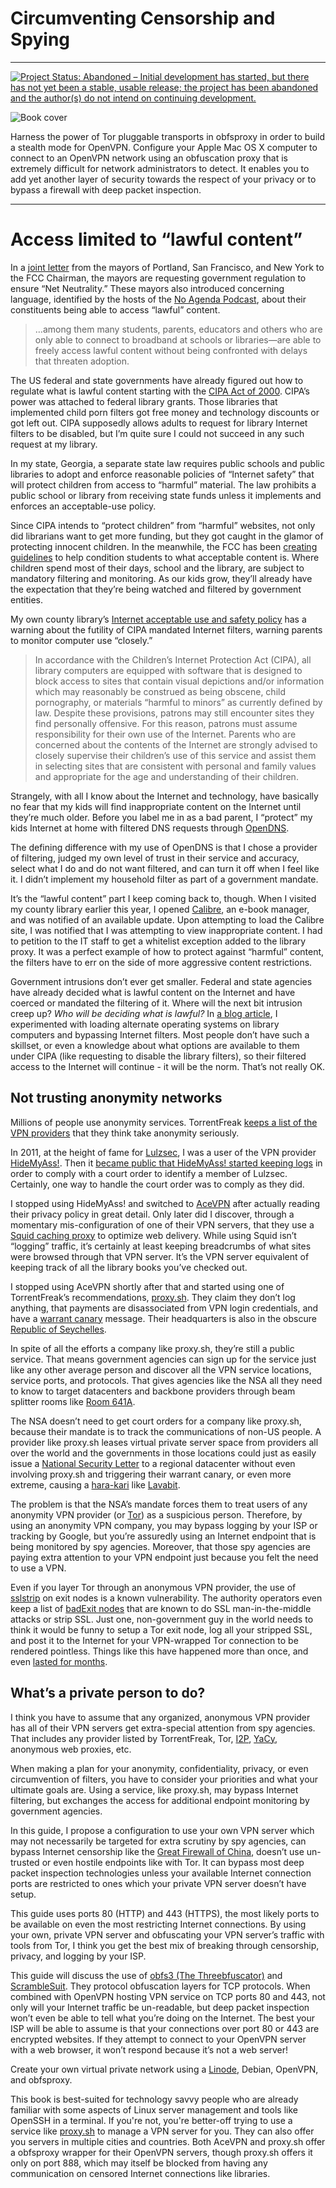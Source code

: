 # Circumventing Censorship and Spying

---

[![Project Status: Abandoned – Initial development has started, but there has not yet been a stable, usable release; the project has been abandoned and the author(s) do not intend on continuing development.](https://www.repostatus.org/badges/latest/abandoned.svg)](https://www.repostatus.org/#abandoned)

![Book cover](https://media.githubusercontent.com/media/deekayen/obfuscatedvpn/7e5f3db9c756425b1c22c54d561f2f1f7e2f9a91/manuscript/images/title_page.png "Circumventing Censorship and Spying")

Harness the power of Tor pluggable transports in obfsproxy in order to  build a stealth mode for OpenVPN. Configure your Apple Mac OS X computer to connect to an OpenVPN network using an obfuscation proxy that is  extremely difficult for network administrators to detect. It enables you to add yet another layer of security towards the respect of your  privacy or to bypass a firewall with deep packet inspection.

---

# Access limited to “lawful content”

In a [joint letter](http://www.portlandoregon.gov/revenue/article/497599) from the mayors of Portland, San Francisco, and New York to the FCC Chairman, the mayors are requesting government regulation to ensure “Net Neutrality.” These mayors also introduced concerning language, identified by the hosts of the [No Agenda Podcast](http://www.noagendashow.com/), about their constituents being able to access “lawful” content.

> …among them many students, parents, educators and others who are only able to connect to broadband at schools or libraries—are able to freely access lawful content without being confronted with delays that threaten adoption.

The US federal and state governments have already figured out how to regulate what is lawful content starting with the [CIPA Act of 2000](http://www.ncsl.org/research/telecommunications-and-information-technology/state-internet-filtering-laws.aspx). CIPA’s power was attached to federal library grants. Those libraries that implemented child porn filters got free money and technology discounts or got left out. CIPA supposedly allows adults to request for library Internet filters to be disabled, but I’m quite sure I could not succeed in any such request at my library.

In my state, Georgia, a separate state law requires public schools and public libraries to adopt and enforce reasonable policies of “Internet safety” that will protect children from access to “harmful” material. The law prohibits a public school or library from receiving state funds unless it implements and enforces an acceptable-use policy.

Since CIPA intends to “protect children” from “harmful” websites, not only did librarians want to get more funding, but they got caught in the glamor of protecting innocent children. In the meanwhile, the FCC has been [creating guidelines](https://www.fcc.gov/guides/childrens-internet-protection-act) to help condition students to what acceptable content is. Where children spend most of their days, school and the library, are subject to mandatory filtering and monitoring. As our kids grow, they’ll already have the expectation that they’re being watched and filtered by government entities.

My own county library’s [Internet acceptable use and safety policy](http://forsythpl.org/aboutFCPL/showPolicy.aspx#policy_anchor_18) has a warning about the futility of CIPA mandated Internet filters, warning parents to monitor computer use “closely.”

> In accordance with the Children’s Internet Protection Act (CIPA), all library computers are equipped with software that is designed to block access to sites that contain visual depictions and/or information which may reasonably be construed as being obscene, child pornography, or materials “harmful to minors” as currently defined by law. Despite these provisions, patrons may still encounter sites they find personally offensive. For this reason, patrons must assume responsibility for their own use of the Internet. Parents who are concerned about the contents of the Internet are strongly advised to closely supervise their children’s use of this service and assist them in selecting sites that are consistent with personal and family values and appropriate for the age and understanding of their children.

Strangely, with all I know about the Internet and technology, have basically no fear that my kids will find inappropriate content on the Internet until they’re much older. Before you label me in as a bad parent, I “protect” my kids Internet at home with filtered DNS requests through [OpenDNS](http://www.opendns.com/).

The defining difference with my use of OpenDNS is that I chose a provider of filtering, judged my own level of trust in their service and accuracy, select what I do and do not want filtered, and can turn it off when I feel like it. I didn’t implement my household filter as part of a government mandate.

It’s the “lawful content” part I keep coming back to, though. When I visited my county library earlier this year, I opened [Calibre](http://calibre-ebook.com/), an e-book manager, and was notified of an available update. Upon attempting to load the Calibre site, I was notified that I was attempting to view inappropriate content. I had to petition to the IT staff to get a whitelist exception added to the library proxy. It was a perfect example of how to protect against “harmful” content, the filters have to err on the side of more aggressive content restrictions.

Government intrusions don’t ever get smaller. Federal and state agencies have already decided what is lawful content on the Internet and have coerced or mandated the filtering of it. Where will the next bit intrusion creep up? *Who will be deciding what is lawful?* In [a blog article](https://deekayen.net/exploiting-noninterventionalists), I experimented with loading alternate operating systems on library computers and bypassing Internet filters. Most people don’t have such a skillset, or even a knowledge about what options are available to them under CIPA (like requesting to disable the library filters), so their filtered access to the Internet will continue - it will be the norm. That’s not really OK.

## Not trusting anonymity networks

Millions of people use anonymity services. TorrentFreak [keeps a list of the VPN providers](http://torrentfreak.com/which-vpn-services-take-your-anonymity-seriously-2014-edition-140315/) that they think take anonymity seriously.

In 2011, at the height of fame for [Lulzsec](https://en.wikipedia.org/wiki/LulzSec), I was a user of the VPN provider [HideMyAss!](https://www.hidemyass.com/). Then it [became public that HideMyAss! started keeping logs](http://www.theregister.co.uk/2011/09/26/hidemyass_lulzsec_controversy/) in order to comply with a court order to identify a member of Lulzsec. Certainly, one way to handle the court order was to comply as they did.

I stopped using HideMyAss! and switched to [AceVPN](http://www.acevpn.com/) after actually reading their privacy policy in great detail. Only later did I discover, through a momentary mis-configuration of one of their VPN servers, that they use a [Squid caching proxy](http://www.squid-cache.org/) to optimize web delivery. While using Squid isn’t “logging” traffic, it’s certainly at least keeping breadcrumbs of what sites were browsed through that VPN server. It’s the VPN server equivalent of keeping track of all the library books you’ve checked out.

I stopped using AceVPN shortly after that and started using one of TorrentFreak’s recommendations, [proxy.sh](https://proxy.sh/panel/aff.php?aff=115). They claim they don’t log anything, that payments are disassociated from VPN login credentials, and have a [warrant canary](https://en.wikipedia.org/wiki/Warrant_canary) message. Their headquarters is also in the obscure [Republic of Seychelles](https://en.wikipedia.org/wiki/Seychelles).

In spite of all the efforts a company like proxy.sh, they’re still a public service. That means government agencies can sign up for the service just like any other average person and discover all the VPN service locations, service ports, and protocols. That gives agencies like the NSA all they need to know to target datacenters and backbone providers through beam splitter rooms like [Room 641A](https://en.wikipedia.org/wiki/Room_641A).

The NSA doesn’t need to get court orders for a company like proxy.sh, because their mandate is to track the communications of non-US people. A provider like proxy.sh leases virtual private server space from providers all over the world and the governments in those locations could just as easily issue a [National Security Letter](https://en.wikipedia.org/wiki/National_security_letter) to a regional datacenter without even involving proxy.sh and triggering their warrant canary, or even more extreme, causing a [hara-kari](https://www.wordnik.com/words/hara-kiri) like [Lavabit](http://www.theguardian.com/technology/2013/aug/08/lavabit-email-shut-down-edward-snowden).

The problem is that the NSA’s mandate forces them to treat users of any anonymity VPN provider (or [Tor](https://www.torproject.org/)) as a suspicious person. Therefore, by using an anonymity VPN company, you may bypass logging by your ISP or tracking by Google, but you’re assuredly using an Internet endpoint that is being monitored by spy agencies. Moreover, that those spy agencies are paying extra attention to your VPN endpoint just because you felt the need to use a VPN.

Even if you layer Tor through an anonymous VPN provider, the use of [sslstrip](http://www.thoughtcrime.org/software/sslstrip/) on exit nodes is a known vulnerability. The authority operators even keep a list of [badExit nodes](https://trac.torproject.org/projects/tor/wiki/doc/badRelays) that are known to do SSL man-in-the-middle attacks or strip SSL. Just one, non-government guy in the world needs to think it would be funny to setup a Tor exit node, log all your stripped SSL, and post it to the Internet for your VPN-wrapped Tor connection to be rendered pointless. Things like this have happened more than once, and even [lasted for months](http://invisibler.com/tor-compromised/).

## What’s a private person to do?

I think you have to assume that any organized, anonymous VPN provider has all of their VPN servers get extra-special attention from spy agencies. That includes any provider listed by TorrentFreak, Tor, [I2P](https://geti2p.net), [YaCy](http://yacy.net/), anonymous web proxies, etc.

When making a plan for your anonymity, confidentiality, privacy, or even circumvention of filters, you have to consider your priorities and what your ultimate goals are. Using a service, like proxy.sh, may bypass Internet filtering, but exchanges the access for additional endpoint monitoring by government agencies.

In this guide, I propose a configuration to use your own VPN server which may not necessarily be targeted for extra scrutiny by spy agencies, can bypass Internet censorship like the [Great Firewall of China](https://en.wikipedia.org/wiki/Great_Firewall_of_China), doesn’t use un-trusted or even hostile endpoints like with Tor. It can bypass most deep packet inspection technologies unless your available Internet connection ports are restricted to ones which your private VPN server doesn’t have setup.

This guide uses ports 80 (HTTP) and 443 (HTTPS), the most likely ports to be available on even the most restricting Internet connections. By using your own, private VPN server and obfuscating your VPN server’s traffic with tools from Tor, I think you get the best mix of breaking through censorship, privacy, and logging by your ISP.

This guide will discuss the use of [obfs3 (The Threebfuscator)](https://gitweb.torproject.org/pluggable-transports/obfsproxy.git/blob/HEAD:/doc/obfs3/obfs3-protocol-spec.txt) and [ScrambleSuit](https://kryptera.se/wp-content/uploads/2014/02/ScrambleSuit-A-Polymorphic-Network-Protocol-to-Circumvent-Censorship.pdf). They protocol obfuscation layers for TCP protocols. When combined with OpenVPN hosting VPN service on TCP ports 80 and 443, not only will your Internet traffic be un-readable, but deep packet inspection won’t even be able to tell what you’re doing on the Internet. The best your ISP will be able to assume is that your connections over port 80 or 443 are encrypted websites. If they attempt to connect to your OpenVPN server with a web browser, it won’t respond because it’s not a web server!

Create your own virtual private network using a [Linode](https://www.linode.com/?r=1784f2516a909b1cd5d1e90d2dcfa43b176e4f8e), Debian, OpenVPN, and obfsproxy.

This book is best-suited for technology savvy people who are already familiar with some aspects of Linux server management and tools like OpenSSH in a terminal. If you're not, you're better-off trying to use a service like [proxy.sh](https://proxy.sh/panel/aff.php?aff=115) to manage a VPN server for you. They can also offer you servers in multiple cities and countries. Both AceVPN and proxy.sh offer a obfsproxy wrapper for their OpenVPN servers, though proxy.sh offers it only on port 888, which may itself be blocked from having any communication on censored Internet connections like libraries.